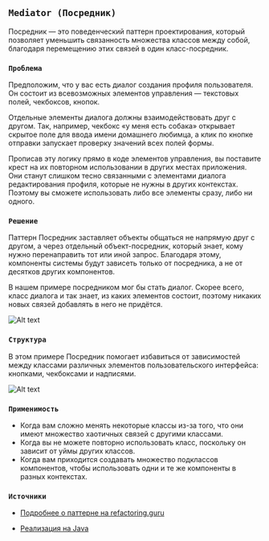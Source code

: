 ## `Mediator (Посредник)`

Посредник — это поведенческий паттерн проектирования, который позволяет уменьшить связанность множества классов 
между собой, благодаря перемещению этих связей в один класс-посредник.

### `Проблема`

Предположим, что у вас есть диалог создания профиля пользователя. Он состоит из всевозможных элементов управления 
— текстовых полей, чекбоксов, кнопок.

Отдельные элементы диалога должны взаимодействовать друг с другом. Так, например, чекбокс «у меня есть собака» 
открывает скрытое поле для ввода имени домашнего любимца, а клик по кнопке отправки запускает проверку значений 
всех полей формы.

Прописав эту логику прямо в коде элементов управления, вы поставите крест на их повторном использовании 
в других местах приложения. Они станут слишком тесно связанными с элементами диалога редактирования профиля, 
которые не нужны в других контекстах. Поэтому вы сможете использовать либо все элементы сразу, либо ни одного.

### `Решение`

Паттерн Посредник заставляет объекты общаться не напрямую друг с другом, а через отдельный объект-посредник, 
который знает, кому нужно перенаправить тот или иной запрос. Благодаря этому, компоненты системы будут зависеть 
только от посредника, а не от десятков других компонентов.

В нашем примере посредником мог бы стать диалог. Скорее всего, класс диалога и так знает, из каких элементов состоит, 
поэтому никаких новых связей добавлять в него не придётся.

![Alt text](https://refactoring.guru/images/patterns/diagrams/mediator/solution1-en-2x.png)

### `Структура`

В этом примере Посредник помогает избавиться от зависимостей между классами различных элементов пользовательского 
интерфейса: кнопками, чекбоксами и надписями.

![Alt text](https://refactoring.guru/images/patterns/diagrams/mediator/example-2x.png)

### `Применимость`
 
- Когда вам сложно менять некоторые классы из-за того, что они имеют множество хаотичных связей с другими классами.
- Когда вы не можете повторно использовать класс, поскольку он зависит от уймы других классов.
- Когда вам приходится создавать множество подклассов компонентов, 
чтобы использовать одни и те же компоненты в разных контекстах.

### `Источники`

- [Подробнее о паттерне на refactoring.guru](https://refactoring.guru/ru/design-patterns/mediator)

- [Реализация на Java](https://refactoring.guru/ru/design-patterns/mediator/java/example)